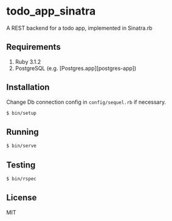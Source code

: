 # todo_app_sinatra

A REST backend for a todo app, implemented in Sinatra.rb

## Requirements

1. Ruby 3.1.2
1. PostgreSQL (e.g. [Postgres.app][postgres-app])

## Installation

Change Db connection config in `config/sequel.rb` if necessary.

```sh
$ bin/setup
```

## Running

```bash
$ bin/serve
```

## Testing

```sh
$ bin/rspec
```

## License

MIT
